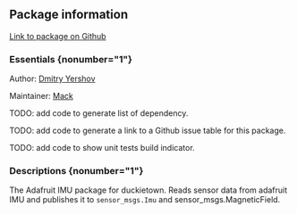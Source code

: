<div id='adafruit_imu-autogenerated' markdown='1'>


<!-- do not edit this file, autogenerated -->

## Package information 

[Link to package on Github](github:org=duckietown,repo=Software,path=99-attic/adafruit_imu,branch=master)

### Essentials {nonumber="1"}

Author: [Dmitry Yershov](mailto:yershov@mit.edu)

Maintainer: [Mack](mailto:mack@duckietown.org)

TODO: add code to generate list of dependency.

TODO: add code to generate a link to a Github issue table for this package.

TODO: add code to show unit tests build indicator.

### Descriptions {nonumber="1"}


The Adafruit IMU package for duckietown. Reads sensor data from adafruit IMU and publishes it to `sensor_msgs.Imu` and sensor_msgs.MagneticField.
  



</div>

